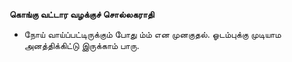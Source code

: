 **கொங்கு வட்டார வழக்குச் சொல்லகராதி**
- நோய் வாய்ப்பட்டிருக்கும் போது ம்ம் என முனகுதல். ஓடம்புக்கு முடியாம அனத்திக்கிட்டு இருக்காம் பாரு.

